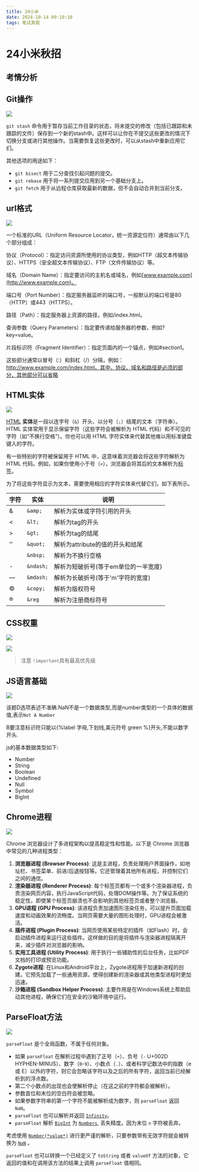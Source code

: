 ```yaml
---
title: 24小米
date: 2024-10-14 09:10:10
tags: 笔试真题
---
```

# 24小米秋招

## 考情分析

## Git操作

![](Git1.png)

`git stash` 命令用于暂存当前工作目录的状态，将未提交的修改（包括已跟踪和未跟踪的文件）保存到一个新的stash中。这样可以让你在不提交这些更改的情况下切换分支或进行其他操作。当需要恢复这些更改时，可以从stash中重新应用它们。

其他选项的用途如下：

- `git bisect` 用于二分查找引起问题的提交。
- `git rebase` 用于将一系列提交应用到另一个基础分支上。
- `git fetch` 用于从远程仓库获取最新的数据，但不会自动合并到当前分支。

## url格式

![](URL格式.png)

一个标准的URL（Uniform Resource Locator，统一资源定位符）通常由以下几个部分组成：

 协议（Protocol）：指定访问资源所使用的协议类型，例如HTTP（超文本传输协议）、HTTPS（安全超文本传输协议）、FTP（文件传输协议）等。

 域名（Domain Name）：指定要访问的主机名或域名，例如[www.example.com](http://www.example.com)。

 端口号（Port Number）：指定服务器监听的端口号，一般默认的端口号是80（HTTP）或443（HTTPS）。

 路径（Path）：指定服务器上资源的路径，例如/index.html。

 查询参数（Query Parameters）：指定要传递给服务器的参数，例如?key=value。

 片段标识符（Fragment Identifier）：指定页面内的一个锚点，例如#section1。

 这些部分通常以冒号（:）和斜杠（/）分隔，例如：http://www.example.com/index.html。其中，协议、域名和路径是必须的部分，其他部分可以省略

## HTML实体

![](特殊字符.png)

[HTML](https://developer.mozilla.org/zh-CN/docs/Glossary/HTML) **实体**是一段以连字号（`&`）开头、以分号（`;`）结尾的文本（字符串）。HTML 实体常用于显示保留字符（这些字符会被解析为 HTML 代码）和不可见的字符（如“不换行空格”）。你也可以用 HTML 字符实体来代替其他难以用标准键盘键入的字符。

有一些特别的字符被保留用于 HTML 中，这意味着浏览器会将这些字符解析为 HTML 代码。例如，如果你使用小于号（`<`），浏览器会将其后的文本解析为[标签](https://developer.mozilla.org/zh-CN/docs/Glossary/Tag)。

为了将这些字符显示为文本，需要使用相应的字符实体来代替它们，如下表所示。

| 字符 | 实体      | 说明                                 |
| ---- | --------- | ------------------------------------ |
| &    | `&amp;`   | 解析为实体或字符引用的开头           |
| <    | `&lt;`    | 解析为tag的开头                      |
| >    | `&gt;`    | 解析为tag的结尾                      |
| ''   | `&quot;`  | 解析为attribute的值的开头和结尾      |
|      | `&nbsp;`  | 解析为不换行空格                     |
| -    | `&ndash;` | 解析为短破折号(等于em单位的一半宽度) |
| —    | `&mdash;` | 解析为长破折号(等于'm'字符的宽度)    |
| ©    | `&copy;`  | 解析为版权符号                       |
| ®    | `&reg`    | 解析为注册商标符号                   |

## CSS权重

![](CSS权重.png)

![](CSS权重表格.png)

>注意 `!important`具有最高优先级

## JS语言基础

![](js基础.png)

该题D选项表述不准确.NaN不是一个数据类型,而是number类型的一个具体的数据值,表示`Not A Number`

B要注意标识符只能以{%label 字母,下划线,美元符号 green %}开头,不能以数字开头.

js的基本数据类型如下:

- Number
- String
- Boolean
- Undefined
- Null
- Symbol
- BigInt

## Chrome进程

![](Chrome进程.png)


Chrome 浏览器设计了多进程架构以提高稳定性和性能。以下是 Chrome 浏览器中常见的几种进程类型：

1. **浏览器进程 (Browser Process)**: 这是主进程，负责处理用户界面操作，如地址栏、书签菜单、前进/后退按钮等。它还管理着其他所有进程，并控制它们之间的通信。
2. **渲染器进程 (Renderer Process)**: 每个标签页都有一个或多个渲染器进程，负责渲染网页内容，执行JavaScript代码，处理DOM操作等。为了保证系统的稳定性，即使某个标签页崩溃也不会影响到其他标签页或者整个浏览器。
3. **GPU进程 (GPU Process)**: 该进程负责加速图形渲染任务，可以提升页面加载速度和动画效果的流畅度。当网页需要大量的图形处理时，GPU进程会被激活。
4. **插件进程 (Plugin Process)**: 当网页使用某些特定的插件（如Flash）时，会启动插件进程来运行这些插件。这样做的目的是将插件与渲染器进程隔离开来，减少插件对浏览器的影响。
5. **实用工具进程 (Utility Process)**: 用于执行一些辅助性的后台任务，比如PDF文档的打印或预览功能。
6. **Zygote进程**: 在Linux和Android平台上，Zygote进程用于加速新进程的创建。它预先加载了一些通用资源，使得创建新的渲染器或其他类型进程时更加迅速。
7. **沙箱进程 (Sandbox Helper Process)**: 主要作用是在Windows系统上帮助启动其他进程，确保它们在安全的沙箱环境中运行。

## ParseFloat方法

![](ParseFloat方法.png)

`parseFloat` 是个全局函数，不属于任何对象。

- 如果 `parseFloat` 在解析过程中遇到了正号（`+`）、负号（`-` U+002D HYPHEN-MINUS）、数字（`0`-`9`）、小数点（`.`）、或者科学记数法中的指数（e 或 E）以外的字符，则它会忽略该字符以及之后的所有字符，返回当前已经解析到的浮点数。
- 第二个小数点的出现也会使解析停止（在这之前的字符都会被解析）。
- 参数首位和末位的空白符会被忽略。
- 如果参数字符串的第一个字符不能被解析成为数字，则 `parseFloat` 返回 `NaN`。
- `parseFloat` 也可以解析并返回 [`Infinity`](https://developer.mozilla.org/zh-CN/docs/Web/JavaScript/Reference/Global_Objects/Infinity)。
- `parseFloat` 解析 [`BigInt`](https://developer.mozilla.org/zh-CN/docs/Web/JavaScript/Reference/Global_Objects/BigInt) 为 [`Numbers`](https://developer.mozilla.org/zh-CN/docs/Web/JavaScript/Reference/Global_Objects/Number), 丢失精度。因为末位 `n` 字符被丢弃。

考虑使用 [`Number(*value*)`](https://developer.mozilla.org/zh-CN/docs/Web/JavaScript/Reference/Global_Objects/Number) 进行更严谨的解析，只要参数带有无效字符就会被转换为 [`NaN`](https://developer.mozilla.org/zh-CN/docs/Web/JavaScript/Reference/Global_Objects/NaN) 。

`parseFloat` 也可以转换一个已经定义了 `toString` 或者 `valueOf` 方法的对象，它返回的值和在调用该方法的结果上调用 `parseFloat` 值相同。

